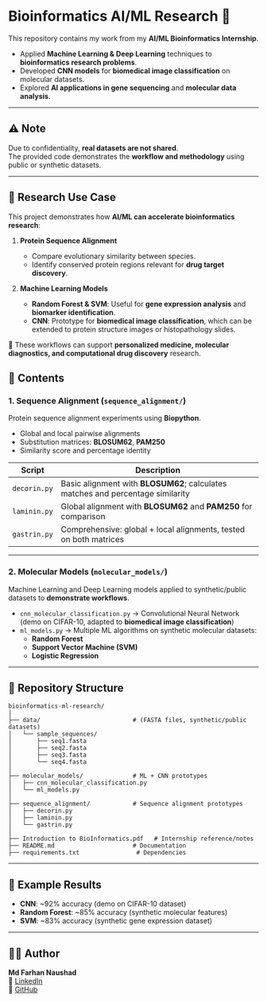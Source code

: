 # Bioinformatics AI/ML Research 🚀

This repository contains my work from my **AI/ML Bioinformatics Internship**. 

- Applied **Machine Learning & Deep Learning** techniques to **bioinformatics research problems**.  
- Developed **CNN models** for **biomedical image classification** on molecular datasets.  
- Explored **AI applications in gene sequencing** and **molecular data analysis**. 

---

## ⚠️ Note
Due to confidentiality, **real datasets are not shared**.  
The provided code demonstrates the **workflow and methodology** using public or synthetic datasets.

---
## 🧪 Research Use Case

This project demonstrates how **AI/ML can accelerate bioinformatics research**:

1. **Protein Sequence Alignment**  
   - Compare evolutionary similarity between species.  
   - Identify conserved protein regions relevant for **drug target discovery**.  

2. **Machine Learning Models**  
   - **Random Forest & SVM**: Useful for **gene expression analysis** and **biomarker identification**.  
   - **CNN**: Prototype for **biomedical image classification**, which can be extended to protein structure images or histopathology slides.  

📌 These workflows can support **personalized medicine, molecular diagnostics, and computational drug discovery** research.  


## 🔬 Contents

### 1. Sequence Alignment (`sequence_alignment/`)
Protein sequence alignment experiments using **Biopython**.  
- Global and local pairwise alignments  
- Substitution matrices: **BLOSUM62**, **PAM250**  
- Similarity score and percentage identity  

| Script         | Description                                                                 |
|----------------|-----------------------------------------------------------------------------|
| `decorin.py`   | Basic alignment with **BLOSUM62**; calculates matches and percentage similarity |
| `laminin.py`   | Global alignment with **BLOSUM62** and **PAM250** for comparison            |
| `gastrin.py`   | Comprehensive: global + local alignments, tested on both matrices           |

---

### 2. Molecular Models (`molecular_models/`)
Machine Learning and Deep Learning models applied to synthetic/public datasets to **demonstrate workflows**.  

- `cnn_molecular_classification.py` → Convolutional Neural Network (demo on CIFAR-10, adapted to **biomedical image classification**)  
- `ml_models.py` → Multiple ML algorithms on synthetic molecular datasets:
  - **Random Forest**
  - **Support Vector Machine (SVM)**
  - **Logistic Regression**

---

## 📂 Repository Structure

```
bioinformatics-ml-research/
│
├── data/                          # (FASTA files, synthetic/public datasets)
│   └── sample_sequences/
│       ├── seq1.fasta
│       ├── seq2.fasta
│       ├── seq3.fasta
│       └── seq4.fasta
│
├── molecular_models/              # ML + CNN prototypes
│   ├── cnn_molecular_classification.py
│   └── ml_models.py
│
├── sequence_alignment/            # Sequence alignment prototypes
│   ├── decorin.py
│   ├── laminin.py
│   └── gastrin.py
│
├── Introduction to BioInformatics.pdf   # Internship reference/notes
├── README.md                      # Documentation
├── requirements.txt                # Dependencies
```

---

## 🚀 Example Results
- **CNN**: ~92% accuracy (demo on CIFAR-10 dataset)  
- **Random Forest**: ~85% accuracy (synthetic molecular features)  
- **SVM**: ~83% accuracy (synthetic gene expression dataset)  

---

## 👨‍💻 Author
**Md Farhan Naushad**  
🔗 [LinkedIn](https://www.linkedin.com/in/farhannaushad01)  
🔗 [GitHub](https://github.com/farhannaushad08)
